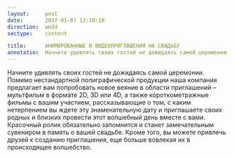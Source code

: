 ```yaml
---
layout:     post
date:       2017-01-07 12:10:18
direction:  wedd
sectype:    content

title:      АНИМИРОВАННЫЕ И ВИДЕОПРИГЛАШЕНИЯ НА СВАДЬБУ      
annotatio:  Начните удивлять своих гостей не дожидаясь самой церемонии. Помимо нестандартной полиграфической продукции наша компания предлагает вам попробовать новое веяние в области приглашений – мультфильм в формате 2D, 3D или 4D, а также короткометражные фильмы с вашим участием, рассказывающие о том, с каким нетерпением вы ждете эту знаменательную дату и приглашаете своих родных и близких провести этот волшебный день вместе с вами. Красочный ролик обязательно запомнится и станет замечательным сувениром в память о вашей свадьбе. Кроме того, вы можете привлечь друзей к созданию приглашения, еще больше вовлекая их в происходящее волшебство. 
---
```


Начните удивлять своих гостей не дожидаясь самой церемонии. Помимо нестандартной полиграфической продукции наша компания предлагает вам попробовать новое веяние в области приглашений – мультфильм в формате 2D, 3D или 4D, а также короткометражные фильмы с вашим участием, рассказывающие о том, с каким нетерпением вы ждете эту знаменательную дату и приглашаете своих родных и близких провести этот волшебный день вместе с вами. Красочный ролик обязательно запомнится и станет замечательным сувениром в память о вашей свадьбе. Кроме того, вы можете привлечь друзей к созданию приглашения, еще больше вовлекая их в происходящее волшебство.  